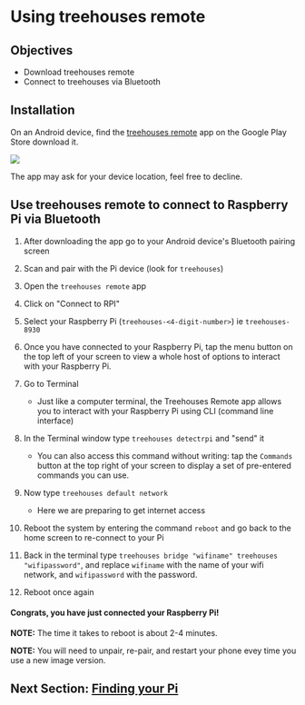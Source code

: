 # Using treehouses remote

## Objectives

* Download treehouses remote
* Connect to treehouses via Bluetooth

## Installation
On an Android device, find the [treehouses remote](https://play.google.com/store/apps/details?id=io.treehouses.remote) app on the Google Play Store download it.

![](images/remoteiconsml.jpg)

The app may ask for your device location, feel free to decline.

## Use treehouses remote to connect to Raspberry Pi via Bluetooth

1. After downloading the app go to your Android device's Bluetooth pairing screen
1. Scan and pair with the Pi device (look for `treehouses`)
1. Open the `treehouses remote` app
1. Click on "Connect to RPI"
1. Select your Raspberry Pi (`treehouses-<4-digit-number>`) ie `treehouses-8930`

1. Once you have connected to your Raspberry Pi, tap the menu button on the top left of your screen to view a whole host of options to interact with your Raspberry Pi.
1. Go to Terminal
    * Just like a computer terminal, the Treehouses Remote app allows you to interact with your Raspberry Pi using CLI (command line interface)
1. In the Terminal window type `treehouses detectrpi` and "send" it 
    * You can also access this command without writing: tap the `Commands` button at the top right of your screen to display a set of pre-entered commands you can use.
  
1. Now type `treehouses default network`
    * Here we are preparing to get internet access
1. Reboot the system by entering the command `reboot` and go back to the home screen to re-connect to your Pi
1. Back in the terminal type `treehouses bridge "wifiname" treehouses "wifipassword"`, and replace `wifiname` with the name of your wifi network, and `wifipassword` with the password.
1. Reboot once again

#### Congrats, you have just connected your Raspberry Pi! 

**NOTE:** The time it takes to reboot is about 2-4 minutes.

**NOTE:** You will need to unpair, re-pair, and restart your phone evey time you use a new image version.
## Next Section: [Finding your Pi](find-pi.md)
